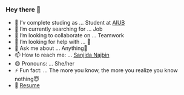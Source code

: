 ### Hey there 👋


- 🔭 I’v complete studing as ... Student at [AIUB](https://www.aiub.edu/)
- 🌱 I’m currently searching for ... Job
- 👯 I’m looking to collaborate on ... Teamwork
- 🤔 I’m looking for help with ... 🤞	
- 💬 Ask me about ... Anything🙈
- 📫 How to reach me: ... [Sanjida Najbin](https://www.linkedin.com/in/sanjida-najbin-a4896b17a?lipi=urn%3Ali%3Apage%3Ad_flagship3_profile_view_base_contact_details%3By20DyuqxQ3y6hr76ICNAKg%3D%3D)
- 😄 Pronouns: ... She/her
- ⚡ Fun fact: ... The more you know, the more you realize you know nothing😇
- 📝 [Resume](https://drive.google.com/file/d/1c4khlSJj9KovU9lxu0lRBfRAF2PvXHvJ/view?usp=sharing)
